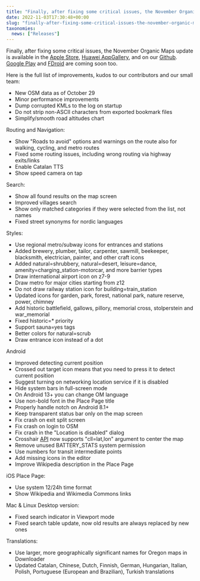 ```yaml
---
title: "Finally, after fixing some critical issues, the November Organic Maps update is available in the Apple Store, Huawei AppGallery, and on our Github"
date: 2022-11-03T17:30:48+00:00
slug: "finally-after-fixing-some-critical-issues-the-november-organic-maps-update-is-available-in-the-apple-store-huawei-appgallery-and-on-our-github"
taxonomies:
  news: ["Releases"]
---
```


Finally, after fixing some critical issues, the November Organic Maps update is available in the [Apple Store](https://apps.apple.com/app/organic-maps/id1567437057), [Huawei AppGallery](https://appgallery.huawei.com/#/app/C104325611), and on our [Github](https://github.com/organicmaps/organicmaps/releases/tag/2022.11.02-2-android). [Google Play](https://play.google.com/store/apps/details?id=app.organicmaps) and [FDroid](https://f-droid.org/en/packages/app.organicmaps/) are coming soon too.

Here is the full list of improvements, kudos to our contributors and our small team:

* New OSM data as of October 29
* Minor performance improvements
* Dump corrupted KMLs to the log on startup
* Do not strip non-ASCII characters from exported bookmark files
* Simplify/smooth road altitudes chart

Routing and Navigation:
* Show "Roads to avoid" options and warnings on the route also for walking, cycling, and metro routes
* Fixed some routing issues, including wrong routing via highway exits/links
* Enable Catalan TTS
* Show speed camera on tap

Search:
* Show all found results on the map screen
* Improved villages search
* Show only matched categories if they were selected from the list, not names
* Fixed street synonyms for nordic languages

Styles:
* Use regional metro/subway icons for entrances and stations
* Added brewery, plumber, tailor, carpenter, sawmill, beekeeper, blacksmith, electrician, painter, and other craft icons
* Added natural=shrubbery, natural=desert, leisure=dance, amenity=charging\_station-motorcar, and more barrier types
* Draw international airport icon on z7-9
* Draw metro for major cities starting from z12
* Do not draw railway station icon for building=train\_station
* Updated icons for garden, park, forest, national park, nature reserve, power, chimney
* Add historic battlefield, gallows, pillory, memorial cross, stolperstein and war\_memorial
* Fixed historic=\* priority
* Support sauna=yes tags
* Better colors for natural=scrub
* Draw entrance icon instead of a dot

Android
* Improved detecting current position
* Crossed out target icon means that you need to press it to detect current position
* Suggest turning on networking location service if it is disabled
* Hide system bars in full-screen mode
* On Android 13+ you can change OM language
* Use non-bold font in the Place Page title
* Properly handle notch on Android 8.1+
* Keep transparent status bar only on the map screen
* Fix crash on exit split screen
* Fix crash on login to OSM
* Fix crash in the "Location is disabled" dialog
* Crosshair [API](https://github.com/organicmaps/api-android) now supports "cll=lat,lon" argument to center the map
* Remove unused BATTERY\_STATS system permission
* Use numbers for transit intermediate points
* Add missing icons in the editor
* Improve Wikipedia description in the Place Page

iOS Place Page:
* Use system 12/24h time format
* Show Wikipedia and Wikimedia Commons links

Mac & Linux Desktop version:
* Fixed search indicator in Viewport mode
* Fixed search table update, now old results are always replaced by new ones

Translations:
* Use larger, more geographically significant names for Oregon maps in Downloader
* Updated Catalan, Chinese, Dutch, Finnish, German, Hungarian, Italian, Polish, Portuguese (European and Brazilian), Turkish translations
